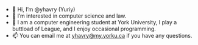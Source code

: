 - 👋 Hi, I’m @yhavry (Yuriy)
- 👀 I’m interested in computer science and law.
- 💞️ I am a computer engineering student at York University, I play a buttload of League, and I enjoy occasional programming.
- 📫 You can email me at yhavry@my.yorku.ca if you have any questions.

<!---
yhavry/yhavry is a ✨ special ✨ repository because its `README.md` (this file) appears on your GitHub profile.
You can click the Preview link to take a look at your changes.
--->
